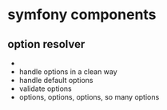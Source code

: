 # symfony components

## option resolver
* 
* handle options in a clean way
* handle default options
* validate options
* options, options, options, so many options
